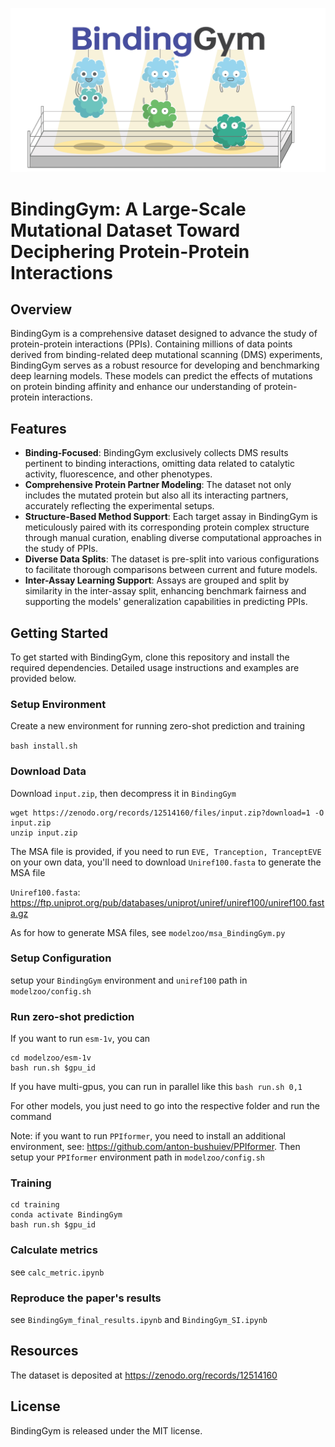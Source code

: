 ![header](imgs/header.jpeg)

# BindingGym: A Large-Scale Mutational Dataset Toward Deciphering Protein-Protein Interactions

## Overview
BindingGym is a comprehensive dataset designed to advance the study of protein-protein interactions (PPIs). Containing millions of data points derived from binding-related deep mutational scanning (DMS) experiments, BindingGym serves as a robust resource for developing and benchmarking deep learning models. These models can predict the effects of mutations on protein binding affinity and enhance our understanding of protein-protein interactions.


## Features
- **Binding-Focused**: BindingGym exclusively collects DMS results pertinent to binding interactions, omitting data related to catalytic activity, fluorescence, and other phenotypes.
- **Comprehensive Protein Partner Modeling**: The dataset not only includes the mutated protein but also all its interacting partners, accurately reflecting the experimental setups.
- **Structure-Based Method Support**: Each target assay in BindingGym is meticulously paired with its corresponding protein complex structure through manual curation, enabling diverse computational approaches in the study of PPIs.
- **Diverse Data Splits**: The dataset is pre-split into various configurations to facilitate thorough comparisons between current and future models.
- **Inter-Assay Learning Support**: Assays are grouped and split by similarity in the inter-assay split, enhancing benchmark fairness and supporting the models' generalization capabilities in predicting PPIs.


## Getting Started
To get started with BindingGym, clone this repository and install the required dependencies. Detailed usage instructions and examples are provided below.


### Setup Environment

Create a new environment for running zero-shot prediction and training

`bash install.sh`

### Download Data

Download `input.zip`, then decompress it in `BindingGym`

```
wget https://zenodo.org/records/12514160/files/input.zip?download=1 -O input.zip
unzip input.zip
```

The MSA file is provided, if you need to run `EVE, Tranception, TranceptEVE` on your own data, you'll need to download `Uniref100.fasta` to generate the MSA file

`Uniref100.fasta`: https://ftp.uniprot.org/pub/databases/uniprot/uniref/uniref100/uniref100.fasta.gz

As for how to generate MSA files, see `modelzoo/msa_BindingGym.py`

### Setup Configuration

setup your `BindingGym` environment and `uniref100` path in `modelzoo/config.sh`

### Run zero-shot prediction 

If you want to run `esm-1v`, you can

```
cd modelzoo/esm-1v
bash run.sh $gpu_id
```

If you have multi-gpus, you can run in parallel like this `bash run.sh 0,1`

For other models, you just need to go into the respective folder and run the command

Note: if you want to run `PPIformer`, you need to install an additional environment, see: https://github.com/anton-bushuiev/PPIformer. Then setup your `PPIformer` environment path in `modelzoo/config.sh`

### Training

```
cd training
conda activate BindingGym
bash run.sh $gpu_id
```

### Calculate metrics

see `calc_metric.ipynb`

### Reproduce the paper's results 

see `BindingGym_final_results.ipynb` and `BindingGym_SI.ipynb`

## Resources
The dataset is deposited at https://zenodo.org/records/12514160

## License
BindingGym is released under the MIT license.

